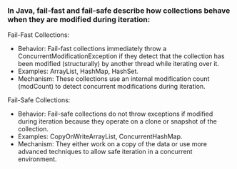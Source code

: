 ### In Java, fail-fast and fail-safe describe how collections behave when they are modified during iteration:

Fail-Fast Collections:
* Behavior: Fail-fast collections immediately throw a ConcurrentModificationException if they detect that the collection has been modified (structurally) by another thread while iterating over it.
* Examples: ArrayList, HashMap, HashSet.
* Mechanism: These collections use an internal modification count (modCount) to detect concurrent modifications during iteration.

Fail-Safe Collections:
* Behavior: Fail-safe collections do not throw exceptions if modified during iteration because they operate on a clone or snapshot of the collection.
* Examples: CopyOnWriteArrayList, ConcurrentHashMap.
* Mechanism: They either work on a copy of the data or use more advanced techniques to allow safe iteration in a concurrent environment.
